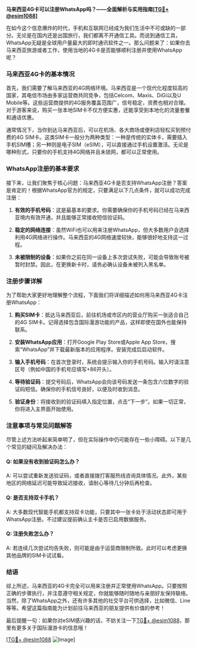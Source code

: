 **马来西亚4G卡可以注册WhatsApp吗？——全面解析与实用指南[[TG💪+ @esim1088](https://t.me/s/esim1088)]**

在如今这个信息爆炸的时代，手机和互联网已经成为我们生活中不可或缺的一部分。无论是在国内还是出国旅行，我们都离不开通信工具。而说到通信工具，WhatsApp无疑是全球用户量最大的即时通讯软件之一。那么问题来了：如果你去马来西亚旅游或者工作，使用当地的4G卡是否能够顺利注册并使用WhatsApp呢？

### 马来西亚4G卡的基本情况

首先，我们需要了解马来西亚的4G网络环境。马来西亚是一个现代化程度较高的国家，其电信市场由多家运营商共同竞争，包括Celcom、Maxis、DiGi以及U Mobile等。这些运营商提供的4G服务覆盖范围广，信号稳定，资费也相对合理。对于游客来说，购买一张本地SIM卡不仅方便实惠，还能享受到本地化的流量套餐和通话优惠。

通常情况下，当你到达马来西亚后，可以在机场、各大商场或便利店轻松买到预付费的4G SIM卡。这类SIM卡一般分为两种类型：一种是传统的实体卡，需要插入手机SIM槽；另一种则是电子SIM（eSIM），可以直接通过手机设置激活。无论是哪种形式，只要你的手机支持4G网络并且未锁网，都可以正常使用。

### WhatsApp注册的基本要求

接下来，让我们聚焦于核心问题：马来西亚4G卡是否支持WhatsApp注册？答案是肯定的！根据WhatsApp官方的规定，只要满足以下几点条件，就可以成功完成注册：

1. **有效的手机号码**：这是最基本的要求。你需要确保你的手机号码已经在马来西亚境内有效开通，并且能够正常接收短信验证码。
   
2. **稳定的网络连接**：虽然WiFi也可以用来注册WhatsApp，但大多数用户会选择利用4G网络进行操作。马来西亚的4G网络速度较快，能够很好地支持这一过程。

3. **未被限制的设备**：如果你之前在同一设备上多次尝试失败，可能会导致账号被暂时封禁。因此，在更换新卡时，请务必确认设备未被列入黑名单。

### 注册步骤详解

为了帮助大家更好地理解整个流程，下面我们将详细描述如何用马来西亚4G卡注册WhatsApp：

1. **购买SIM卡**：抵达马来西亚后，前往机场或市区内的营业厅购买一张适合自己的4G SIM卡。记得选择包含国际漫游功能的产品，这样即使在国外也能保持联系。

2. **安装WhatsApp应用**：打开Google Play Store或Apple App Store，搜索“WhatsApp”并下载最新版本的应用程序。安装完成后启动软件。

3. **输入手机号码**：在首次登录时，系统会提示输入你的手机号码。输入时请注意区号（例如中国的手机号应填写+86开头）。

4. **等待验证码**：提交号码后，WhatsApp会向该号码发送一条包含六位数字的验证码短信。确保你的手机信号良好，以便及时收到消息。

5. **验证身份**：将接收到的验证码填入指定位置，点击“下一步”。如果一切正常，你将进入主界面开始使用。

### 注意事项与常见问题解答

尽管上述方法听起来简单明了，但在实际操作中仍可能存在一些小障碍。以下是几个常见的疑问及解决办法：

#### Q: 如果没有收到验证码怎么办？
A: 可以尝试重新发送验证码，或者直接拨打客服热线咨询具体情况。此外，某些地区的网络延迟可能导致延迟接收，请耐心等待几分钟后再检查。

#### Q: 是否支持双卡手机？
A: 大多数现代智能手机都支持双卡功能，只要其中一张卡处于活动状态即可用于WhatsApp注册。不过建议提前确认主卡是否已启用数据服务。

#### Q: 注册失败怎么办？
A: 若连续几次尝试均告失败，则可能是由于运营商限制所致。此时可以考虑更换其他品牌的SIM卡试试看。

### 结语

综上所述，马来西亚的4G卡完全可以用来注册并正常使用WhatsApp。只要按照正确的步骤执行，并注意遵守相关规定，你就能够随时随地与亲朋好友保持联络。当然，除了WhatsApp之外，还有许多其他的社交平台可供选择，比如微信、Line等等。希望这篇指南能为计划前往马来西亚的朋友提供有价值的参考！

最后提醒一句：如果你对eSIM感兴趣的话，不妨关注一下[TG💪+ @esim1088](https://t.me/s/esim1088)，那里有更多关于国际漫游卡的信息哦！

[[TG💪+ @esim1088](https://t.me/s/esim1088) ![Image](https://i.postimg.cc/4NQfJmqS/Snipaste-2025-05-13-00-14-12.png)]